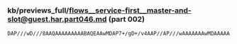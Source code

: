 ### kb/previews_full/flows__service-first__master-and-slot@guest.har.part046.md (part 002)

```md
DAP///wD///8AAQAAAAAAAAABAQEAAwMDAP7+/gD+/v4AAP//AP///wAAAAAAAwMDAAAAA
```

```
